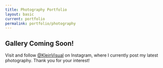 ```yaml
---
title: Photography Portfolio
layout: basic
current: portfolio
permalink: portfolio/photography
---
```

<article class="row  content  white  center">
   <div class="col-12">
    <h2>Gallery Coming Soon!</h2>
    <p>Visit and follow <a aria-label="Link to Klein Visual on Instagram" href="https://www.instagram.com/kleinvisual/" target="_blank">@KleinVisual</a> on Instagram, where I currently post my latest photography. Thank you for your interest!</p>
  </div>
</article>